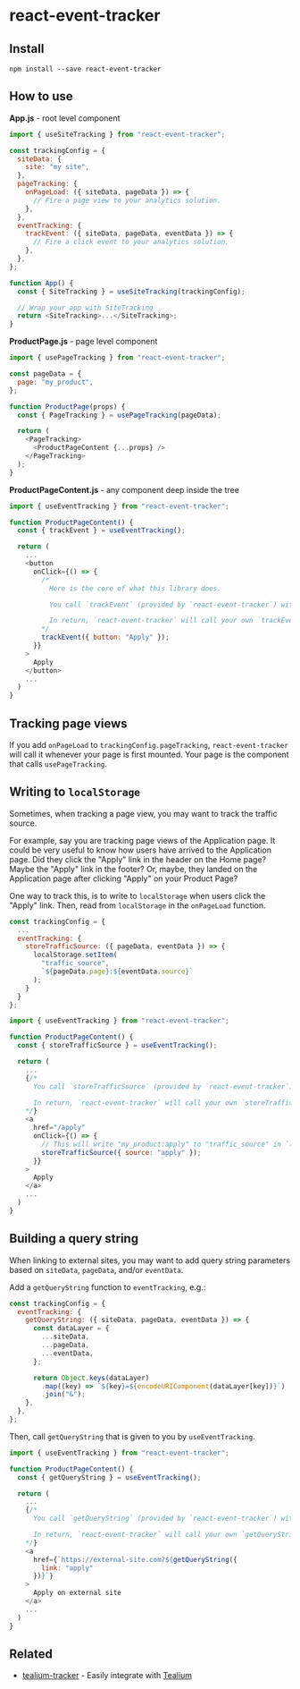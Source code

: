 # react-event-tracker

## Install

```shell
npm install --save react-event-tracker
```

## How to use

**App.js** - root level component

```js
import { useSiteTracking } from "react-event-tracker";

const trackingConfig = {
  siteData: {
    site: "my site",
  },
  pageTracking: {
    onPageLoad: ({ siteData, pageData }) => {
      // Fire a page view to your analytics solution.
    },
  },
  eventTracking: {
    trackEvent: ({ siteData, pageData, eventData }) => {
      // Fire a click event to your analytics solution.
    },
  },
};

function App() {
  const { SiteTracking } = useSiteTracking(trackingConfig);

  // Wrap your app with SiteTracking
  return <SiteTracking>...</SiteTracking>;
}
```

**ProductPage.js** - page level component

```js
import { usePageTracking } from "react-event-tracker";

const pageData = {
  page: "my_product",
};

function ProductPage(props) {
  const { PageTracking } = usePageTracking(pageData);

  return (
    <PageTracking>
      <ProductPageContent {...props} />
    </PageTracking>
  );
}
```

**ProductPageContent.js** - any component deep inside the tree

```js
import { useEventTracking } from "react-event-tracker";

function ProductPageContent() {
  const { trackEvent } = useEventTracking();

  return (
    ...
    <button
      onClick={() => {
        /*
          Here is the core of what this library does.

          You call `trackEvent` (provided by `react-event-tracker`) with `eventData`.

          In return, `react-event-tracker` will call your own `trackEvent` (that you defined in the `trackingConfig` above) with `siteData`, `pageData`, and `eventData`.
        */
        trackEvent({ button: "Apply" });
      }}
    >
      Apply
    </button>
    ...
  )
}
```

## Tracking page views

If you add `onPageLoad` to `trackingConfig.pageTracking`, `react-event-tracker` will call it whenever your page is first mounted. Your page is the component that calls `usePageTracking`.

## Writing to `localStorage`

Sometimes, when tracking a page view, you may want to track the traffic source.

For example, say you are tracking page views of the Application page. It could be very useful to know how users have arrived to the Application page. Did they click the "Apply" link in the header on the Home page? Maybe the "Apply" link in the footer? Or, maybe, they landed on the Application page after clicking "Apply" on your Product Page?

One way to track this, is to write to `localStorage` when users click the "Apply" link. Then, read from `localStorage` in the `onPageLoad` function.

```js
const trackingConfig = {
  ...
  eventTracking: {
    storeTrafficSource: ({ pageData, eventData }) => {
      localStorage.setItem(
        "traffic_source",
        `${pageData.page}:${eventData.source}`
      );
    }
  }
};
```

```js
import { useEventTracking } from "react-event-tracker";

function ProductPageContent() {
  const { storeTrafficSource } = useEventTracking();

  return (
    ...
    {/*
      You call `storeTrafficSource` (provided by `react-event-tracker`) with `eventData`.

      In return, `react-event-tracker` will call your own `storeTrafficSource` (that you defined in the `trackingConfig` above) with `siteData`, `pageData`, and `eventData`.
    */}
    <a
      href="/apply"
      onClick={() => {
        // This will write "my_product:apply" to "traffic_source" in `localStorage`.
        storeTrafficSource({ source: "apply" });
      }}
    >
      Apply
    </a>
    ...
  )
}
```

## Building a query string

When linking to external sites, you may want to add query string parameters based on `siteData`, `pageData`, and/or `eventData`.

Add a `getQueryString` function to `eventTracking`, e.g.:

```js
const trackingConfig = {
  eventTracking: {
    getQueryString: ({ siteData, pageData, eventData }) => {
      const dataLayer = {
        ...siteData,
        ...pageData,
        ...eventData,
      };

      return Object.keys(dataLayer)
        .map((key) => `${key}=${encodeURIComponent(dataLayer[key])}`)
        .join("&");
    },
  },
};
```

Then, call `getQueryString` that is given to you by `useEventTracking`.

```js
import { useEventTracking } from "react-event-tracker";

function ProductPageContent() {
  const { getQueryString } = useEventTracking();

  return (
    ...
    {/*
      You call `getQueryString` (provided by `react-event-tracker`) with `eventData`.

      In return, `react-event-tracker` will call your own `getQueryString` (that you defined in the `trackingConfig` above) with `siteData`, `pageData`, and `eventData`.
    */}
    <a
      href={`https://external-site.com?${getQueryString({
        link: "apply"
      })}`}
    >
      Apply on external site
    </a>
    ...
  )
}
```

## Related

- [tealium-tracker](https://github.com/moroshko/tealium-tracker) - Easily integrate with [Tealium](https://tealium.com)
